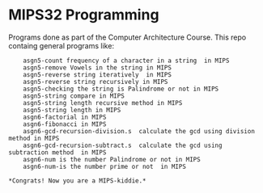 # MIPS32 Programming 

Programs done as part of the Computer Architecture Course.
This repo containg general programs like:

        asgn5-count frequency of a character in a string  in MIPS
        asgn5-remove Vowels in the string in MIPS       
        asgn5-reverse string iteratively  in MIPS
        asgn5-reverse string recursively in MIPS        
        asgn5-checking the string is Palindrome or not in MIPS     
        asgn5-string compare in MIPS       
        asgn5-string length recursive method in MIPS       
        asgn5-string length in MIPS        
        asgn6-factorial in MIPS        
        asgn6-fibonacci in MIPS        
        asgn6-gcd-recursion-division.s  calculate the gcd using division method in MIPS        
        asgn6-gcd-recursion-subtract.s  calculate the gcd using subtraction method  in MIPS    
        asgn6-num is the number Palindrome or not in MIPS      
        asgn6-num-is the number prime or not  in MIPS      



`*Congrats! Now you are a MIPS-kiddie.*`



